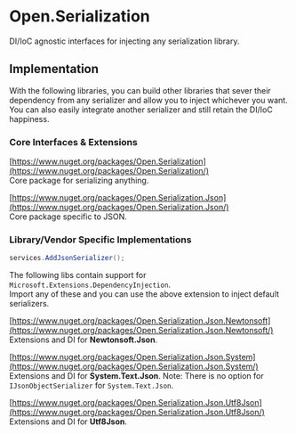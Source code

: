 # Open.Serialization
DI/IoC agnostic interfaces for injecting any serialization library.

## Implementation

With the following libraries, you can build other libraries that sever their dependency from any serializer and allow you to inject whichever you want.  You can also easily integrate another serializer and still retain the DI/IoC happiness.

### Core Interfaces & Extensions

[https://www.nuget.org/packages/Open.Serialization](https://www.nuget.org/packages/Open.Serialization/)  
Core package for serializing anything.

[https://www.nuget.org/packages/Open.Serialization.Json](https://www.nuget.org/packages/Open.Serialization.Json/)  
Core package specific to JSON.

### Library/Vendor Specific Implementations

```cs
services.AddJsonSerializer();
```

The following libs contain support for `Microsoft.Extensions.DependencyInjection`.  
Import any of these and you can use the above extension to inject default serializers.

[https://www.nuget.org/packages/Open.Serialization.Json.Newtonsoft](https://www.nuget.org/packages/Open.Serialization.Json.Newtonsoft/)  
Extensions and DI for **Newtonsoft.Json**.

[https://www.nuget.org/packages/Open.Serialization.Json.System](https://www.nuget.org/packages/Open.Serialization.Json.System/)  
Extensions and DI for **System.Text.Json**.  Note: There is no option for `IJsonObjectSerializer` for `System.Text.Json`.

[https://www.nuget.org/packages/Open.Serialization.Json.Utf8Json](https://www.nuget.org/packages/Open.Serialization.Json.Utf8Json/)  
Extensions and DI for **Utf8Json**.



